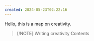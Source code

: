 ```yaml
---
created: 2024-05-23T02:22:16
---
```



Hello, this is a map on creativity.



> [!NOTE] Writing creativity
> Contents
